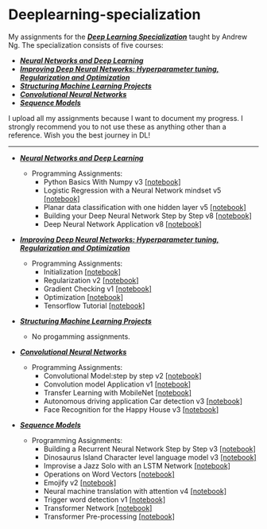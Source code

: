 # Deeplearning-specialization
My assignments for the [***Deep Learning Specialization***](https://www.coursera.org/specializations/deep-learning) taught by Andrew Ng. The specialization consists of five courses:
 * [***Neural Networks and Deep Learning***](https://www.coursera.org/learn/neural-networks-deep-learning/home/welcome)  
 * [***Improving Deep Neural Networks: Hyperparameter tuning, Regularization and Optimization***](https://www.coursera.org/learn/deep-neural-network/home/welcome) 
 * [***Structuring Machine Learning Projects***](https://www.coursera.org/learn/machine-learning-projects/home/welcome)
 * [***Convolutional Neural Networks***](https://www.coursera.org/learn/convolutional-neural-networks)
 * [***Sequence Models***](https://www.coursera.org/learn/nlp-sequence-models)
 
 I upload all my assignments because I want to document my progress. I strongly recommend you to not use these as anything other than a reference. Wish you the best journey in DL!
 

_________________________
* [***Neural Networks and Deep Learning***](https://www.coursera.org/learn/neural-networks-deep-learning/home/welcome)
  
    * Programming Assignments:
        * Python Basics With Numpy v3 [[notebook]](https://github.com/yonahgraphics/Deep-learning-specialization/blob/master/1.%20Nueral%20Networks%20and%20deep%20learning/Notebooks/W2A1/Python_Basics_with_Numpy.ipynb)
        * Logistic Regression with a Neural Network mindset v5  [[notebook]](https://github.com/yonahgraphics/Deep-learning-specialization/blob/master/1.%20Nueral%20Networks%20and%20deep%20learning/Notebooks/W2A2/Logistic_Regression_with_a_Neural_Network_mindset.ipynb) 
        * Planar data classification with one hidden layer v5   [[notebook]](https://github.com/yonahgraphics/Deep-learning-specialization/blob/master/1.%20Nueral%20Networks%20and%20deep%20learning/Notebooks/W3A1/Planar_data_classification_with_one_hidden_layer.ipynb)
        * Building your Deep Neural Network Step by Step v8   [[notebook]](https://github.com/yonahgraphics/Deep-learning-specialization/blob/master/1.%20Nueral%20Networks%20and%20deep%20learning/Notebooks/W4A1/Building_your_Deep_Neural_Network_Step_by_Step.ipynb) 
        * Deep Neural Network Application v8   [[notebook]](https://github.com/yonahgraphics/Deep-learning-specialization/tree/master/1.%20Nueral%20Networks%20and%20deep%20learning/Notebooks/W4A2)
        
* [***Improving Deep Neural Networks: Hyperparameter tuning, Regularization and Optimization***](https://www.coursera.org/learn/deep-neural-network/home/welcome) 
    * Programming Assignments:
        * Initialization   [[notebook]](https://github.com/yonahgraphics/Deep-learning-specialization/blob/master/2.%20Improving%20Deep%20Neural%20Networks%20Hyperparameter%20Tuning%2C%20Regularization%20and%20Optimization/Notebooks/W1A1/Initialization.ipynb)
        * Regularization v2  [[notebook]](https://github.com/yonahgraphics/Deep-learning-specialization/blob/master/2.%20Improving%20Deep%20Neural%20Networks%20Hyperparameter%20Tuning%2C%20Regularization%20and%20Optimization/Notebooks/W1A2/Regularization.ipynb) 
        * Gradient Checking v1  [[notebook]](https://github.com/yonahgraphics/Deep-learning-specialization/blob/master/2.%20Improving%20Deep%20Neural%20Networks%20Hyperparameter%20Tuning%2C%20Regularization%20and%20Optimization/Notebooks/W1A3/Gradient_Checking.ipynb) 
        * Optimization   [[notebook]](https://github.com/yonahgraphics/Deep-learning-specialization/blob/master/2.%20Improving%20Deep%20Neural%20Networks%20Hyperparameter%20Tuning%2C%20Regularization%20and%20Optimization/Notebooks/W2A1/Optimization_methods.ipynb)
        * Tensorflow Tutorial   [[notebook]](https://github.com/yonahgraphics/Deep-learning-specialization/blob/master/2.%20Improving%20Deep%20Neural%20Networks%20Hyperparameter%20Tuning%2C%20Regularization%20and%20Optimization/Notebooks/W3A1/Tensorflow_introduction.ipynb)
        
* [***Structuring Machine Learning Projects***](https://www.coursera.org/learn/machine-learning-projects/home/welcome)
    * No progamming assignments.
    
* [***Convolutional Neural Networks***](https://www.coursera.org/learn/convolutional-neural-networks/home/welcome)
    * Programming Assignments:
      * Convolutional Model:step by step v2   [[notebook]](https://github.com/yonahgraphics/Deep-learning-specialization/blob/master/4.%20Convolutional%20Neural%20Networks/Notebooks/W1A1/Convolution_model_Step_by_Step_v1.ipynb) 
      * Convolution model Application v1   [[notebook]](https://github.com/yonahgraphics/Deep-learning-specialization/blob/master/4.%20Convolutional%20Neural%20Networks/Notebooks/W1A2/Convolution_model_Application.ipynb)
      * Transfer Learning with MobileNet      [[notebook]](https://github.com/yonahgraphics/Deep-learning-specialization/blob/master/4.%20Convolutional%20Neural%20Networks/Notebooks/W2A2/Transfer_learning_with_MobileNet_v1.ipynb)
      * Autonomous driving application Car detection v3     [[notebook]](https://github.com/yonahgraphics/Deep-learning-specialization/blob/master/4.%20Convolutional%20Neural%20Networks/Notebooks/W3A1/Autonomous_driving_application_Car_detection.ipynb)
      * Face Recognition for the Happy House v3       [[notebook]](https://github.com/yonahgraphics/Deep-learning-specialization/blob/master/4.%20Convolutional%20Neural%20Networks/Notebooks/W4A1/Face_Recognition.ipynb)
* [***Sequence Models***](https://www.coursera.org/learn/nlp-sequence-models/home/welcome)
    * Programming Assignments:
      * Building a Recurrent Neural Network Step by Step v3  [[notebook]](https://github.com/yonahgraphics/Deep-learning-specialization/blob/master/5.%20Sequence%20Models/Notebooks/W1A1/Building_a_Recurrent_Neural_Network_Step_by_Step.ipynb)
      * Dinosaurus Island Character level language model v3 [[notebook]](https://github.com/yonahgraphics/Deep-learning-specialization/blob/master/5.%20Sequence%20Models/Notebooks/W1A2/Dinosaurus_Island_Character_level_language_model.ipynb)
      * Improvise a Jazz Solo with an LSTM Network  [[notebook]](https://github.com/yonahgraphics/Deep-learning-specialization/blob/master/5.%20Sequence%20Models/Notebooks/W1A3/Improvise_a_Jazz_Solo_with_an_LSTM_Network_v4.ipynb)
      * Operations on Word Vectors  [[notebook]](https://github.com/yonahgraphics/Deep-learning-specialization/blob/master/5.%20Sequence%20Models/Notebooks/W2A1/Operations_on_word_vectors_v2a.ipynb)
      * Emojify v2   [[notebook]](https://github.com/yonahgraphics/Deep-learning-specialization/blob/master/5.%20Sequence%20Models/Notebooks/W2A2/Emoji_v3a.ipynb) 
      * Neural machine translation with attention v4  [[notebook]](https://github.com/yonahgraphics/Deep-learning-specialization/blob/master/5.%20Sequence%20Models/Notebooks/W3A1/Neural_machine_translation_with_attention_v4a.ipynb)
      * Trigger word detection v1  [[notebook]](https://github.com/yonahgraphics/Deep-learning-specialization/blob/master/5.%20Sequence%20Models/Notebooks/W3A2/Trigger_word_detection_v2a.ipynb)
      * Transformer Network  [[notebook]](https://github.com/yonahgraphics/Deep-learning-specialization/blob/master/5.%20Sequence%20Models/Notebooks/W4A1/C5_W4_A1_Transformer_Subclass_v1.ipynb)  
      * Transformer Pre-processing  [[notebook]](https://github.com/yonahgraphics/Deep-learning-specialization/blob/master/5.%20Sequence%20Models/Notebooks/W4A4_UGL_POS/Embedding_plus_Positional_encoding.ipynb)  

   

    
        
